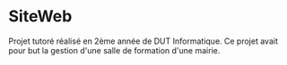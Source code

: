 # SiteWeb
Projet tutoré réalisé en 2ème année de DUT Informatique.
Ce projet avait pour but la gestion d'une salle de formation d'une mairie.
